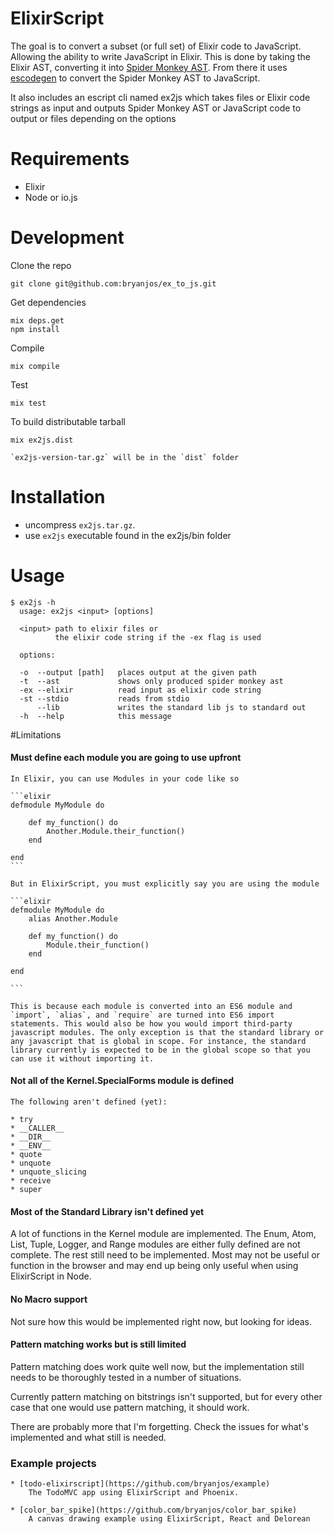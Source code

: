 ElixirScript
============

The goal is to convert a subset (or full set) of Elixir code to JavaScript. Allowing the ability to write JavaScript in Elixir. This is done by taking the Elixir AST, converting it into [Spider Monkey AST](https://developer.mozilla.org/en-US/docs/Mozilla/Projects/SpiderMonkey/Parser_API). From there it uses [escodegen](https://github.com/estools/escodegen) to convert the Spider Monkey AST to JavaScript.

It also includes an escript cli named ex2js which takes files or Elixir code strings as input and outputs Spider Monkey AST or JavaScript code to output or files depending on the options

Requirements
===========
* Elixir
* Node or io.js


Development
===========

Clone the repo
  
    git clone git@github.com:bryanjos/ex_to_js.git

Get dependencies

    mix deps.get
    npm install

Compile

    mix compile

Test

    mix test

To build distributable tarball

    mix ex2js.dist

    `ex2js-version-tar.gz` will be in the `dist` folder

Installation
==============

* uncompress `ex2js.tar.gz`.
* use `ex2js` executable found in the ex2js/bin folder


Usage
===

```
$ ex2js -h
  usage: ex2js <input> [options]

  <input> path to elixir files or 
          the elixir code string if the -ex flag is used

  options:

  -o  --output [path]   places output at the given path
  -t  --ast             shows only produced spider monkey ast
  -ex --elixir          read input as elixir code string
  -st --stdio           reads from stdio
      --lib             writes the standard lib js to standard out
  -h  --help            this message
```

#Limitations

#### Must define each module you are going to use upfront
  
    In Elixir, you can use Modules in your code like so

    ```elixir
    defmodule MyModule do
    
        def my_function() do
            Another.Module.their_function()
        end
        
    end
    ```
    
    But in ElixirScript, you must explicitly say you are using the module
    
    ```elixir
    defmodule MyModule do
        alias Another.Module
        
        def my_function() do
            Module.their_function()
        end
        
    end
    
    ```
    
    This is because each module is converted into an ES6 module and `import`, `alias`, and `require` are turned into ES6 import statements. This would also be how you would import third-party javascript modules. The only exception is that the standard library or any javascript that is global in scope. For instance, the standard library currently is expected to be in the global scope so that you can use it without importing it.

#### Not all of the Kernel.SpecialForms module is defined

    The following aren't defined (yet):
    
    * try
    * __CALLER__
    * __DIR__
    * __ENV__
    * quote
    * unquote
    * unquote_slicing
    * receive
    * super

#### Most of the Standard Library isn't defined yet
A lot of functions in the Kernel module are implemented. The Enum, Atom, List, Tuple, Logger, and Range modules are either fully defined are not complete. The rest still need to be implemented. Most may not be useful or function in the browser and may end up being only useful when using ElixirScript in Node.

#### No Macro support
Not sure how this would be implemented right now, but looking for ideas.

#### Pattern matching works but is still limited
Pattern matching does work quite well now, but the implementation still needs to be thoroughly tested in a number of situations. 

Currently pattern matching on bitstrings isn't supported, but for every other case that one would use pattern matching, it should work.

There are probably more that I'm forgetting. Check the issues for what's implemented and what still is needed.

### Example projects

    * [todo-elixirscript](https://github.com/bryanjos/example)
        The TodoMVC app using ElixirScript and Phoenix.
        
    * [color_bar_spike](https://github.com/bryanjos/color_bar_spike)
        A canvas drawing example using ElixirScript, React and Delorean
